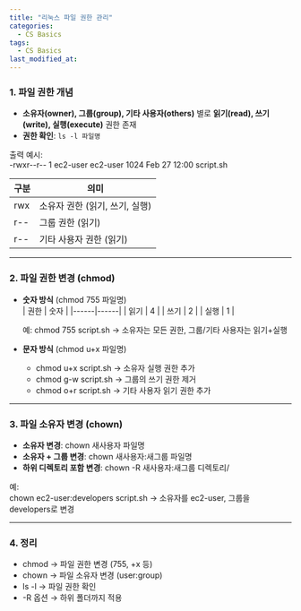 ```yaml
---
title: "리눅스 파일 권한 관리"
categories:
  - CS Basics
tags:
  - CS Basics
last_modified_at: 
---
```


### 1. 파일 권한 개념
- **소유자(owner), 그룹(group), 기타 사용자(others)** 별로 **읽기(read), 쓰기(write), 실행(execute)** 권한 존재  
- **권한 확인**: `ls -l 파일명`

출력 예시:  
-rwxr--r-- 1 ec2-user ec2-user 1024 Feb 27 12:00 script.sh  

| 구분 | 의미 |
|------|------|
| rwx  | 소유자 권한 (읽기, 쓰기, 실행) |
| r--  | 그룹 권한 (읽기) |
| r--  | 기타 사용자 권한 (읽기) |

---

### 2. 파일 권한 변경 (chmod)
- **숫자 방식** (chmod 755 파일명)  
  | 권한 | 숫자 |
  |------|------|
  | 읽기 | 4    |
  | 쓰기 | 2    |
  | 실행 | 1    |

  예: chmod 755 script.sh → 소유자는 모든 권한, 그룹/기타 사용자는 읽기+실행  

- **문자 방식** (chmod u+x 파일명)  
  - chmod u+x script.sh → 소유자 실행 권한 추가  
  - chmod g-w script.sh → 그룹의 쓰기 권한 제거  
  - chmod o+r script.sh → 기타 사용자 읽기 권한 추가  

---

### 3. 파일 소유자 변경 (chown)
- **소유자 변경**: chown 새사용자 파일명
- **소유자 + 그룹 변경**: chown 새사용자:새그룹 파일명
- **하위 디렉토리 포함 변경**: chown -R 새사용자:새그룹 디렉토리/

예:  
chown ec2-user:developers script.sh → 소유자를 ec2-user, 그룹을 developers로 변경  

---

### 4. 정리
- chmod → 파일 권한 변경 (755, +x 등)
- chown → 파일 소유자 변경 (user:group)
- ls -l → 파일 권한 확인
- -R 옵션 → 하위 폴더까지 적용
